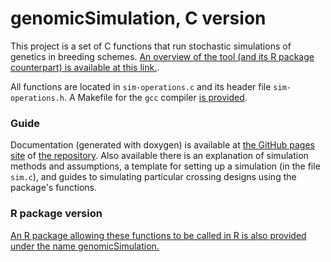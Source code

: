 # genomicSimulation, C version

This project is a set of C functions that run stochastic simulations of genetics in breeding schemes. [An overview of the tool (and its R package counterpart) is available at this link.](https://doi.org/10.1101/2021.12.12.472291).

All functions are located in `sim-operations.c` and its header file `sim-operations.h`. A Makefile for the `gcc` compiler [is provided](https://github.com/vllrs/genomicSimulationC/blob/main/Makefile).

### Guide
Documentation (generated with doxygen) is available at [the GitHub pages site](https://vllrs.github.io/genomicSimulationC/html/index.html) of [the repository](https://github.com/vllrs/genomicSimulationC). Also available there is an explanation of simulation methods and assumptions, a template for setting up a simulation (in the file `sim.c`), and guides to simulating particular crossing designs using the package's functions.

### R package version
[An R package allowing these functions to be called in R is also provided under the name genomicSimulation.](https://github.com/vllrs/genomicSimulation)
